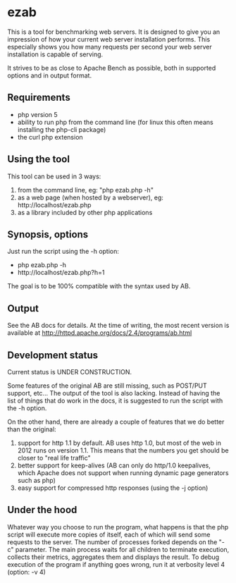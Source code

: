 ezab
====

This is a tool for benchmarking web servers.
It is designed to give you an impression of how your current web server installation performs.
This especially shows you how many requests per second your web server installation is capable of serving.

It strives to be as close to Apache Bench as possible, both in supported options
and in output format.

Requirements
------------

- php version 5
- ability to run php from the command line (for linux this often means installing the php-cli package)
- the curl php extension

Using the tool
--------------

This tool can be used in 3 ways:
1. from the command line, eg: "php ezab.php -h"
2. as a web page (when hosted by a webserver), eg: http://localhost/ezab.php
3. as a library included by other php applications

Synopsis, options
-----------------

Just run the script using the -h option:
* php ezab.php -h
* http://localhost/ezab.php?h=1

The goal is to be 100% compatible with the syntax used by AB.

Output
------

See the AB docs for details.
At the time of writing, the most recent version is available at <http://httpd.apache.org/docs/2.4/programs/ab.html>

Development status
------------------

Current status is UNDER CONSTRUCTION.

Some features of the original AB are still missing, such as POST/PUT support, etc...
The output of the tool is also lacking.
Instead of having the list of things that do work in the docs, it is suggested to run the script with the -h option.

On the other hand, there are already a couple of features that we do better than the original:
1. support for http 1.1 by default. AB uses http 1.0, but most of the web in 2012 runs on version 1.1.
   This means that the numbers you get should be closer to "real life traffic"
2. better support for keep-alives (AB can only do http/1.0 keepalives, which Apache does not support when running dynamic page generators such as php)
3. easy support for compressed http responses (using the -j option)


Under the hood
--------------

Whatever way you choose to run the program, what happens is that the php script will
execute more copies of itself, each of which will send some requests to the server.
The number of processes forked depends on the "-c" parameter.
The main process waits for all children to terminate execution, collects their
metrics, aggregates them and displays the result.
To debug execution of the program if anything goes wrong, run it at verbosity level 4 (option: -v 4)
